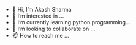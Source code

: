 - 👋 Hi, I’m Akash Sharma
- 👀 I’m interested in ...
- 🌱 I’m currently learning python programming...
- 💞️ I’m looking to collaborate on ...
- 📫 How to reach me ...

<!---
akash-sharma11/akash-sharma11 is a ✨ special ✨ repository because its `README.md` (this file) appears on your GitHub profile.
You can click the Preview link to take a look at your changes.
--->
